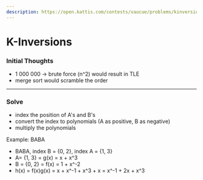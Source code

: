 ```yaml
---
description: https://open.kattis.com/contests/vaucue/problems/kinversions
---
```


# K-Inversions

### Initial Thoughts

* 1 000 000 -> brute force (n^2) would result in TLE
* merge sort would scramble the order

***

### Solve

* index the position of A's and B's
* convert the index to polynomials (A as positive, B as negative)
* multiply the polynomials

Example: BABA

* BABA, index B = {0, 2}, index A = {1, 3}
* A= {1, 3} = g(x) = x + x^3
* B = {0, 2} = f(x) = 1 + x^-2
* h(x) = f(x)g(x) = x + x^-1 + x^3 + x = x^-1 + 2x + x^3

